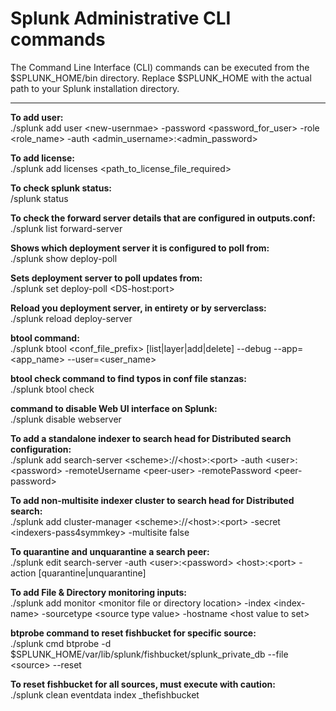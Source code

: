 # Splunk Administrative CLI commands

The Command Line Interface (CLI) commands can be executed from the $SPLUNK_HOME/bin directory.
Replace $SPLUNK_HOME with the actual path to your Splunk installation directory.

----------------------------------------------------------------------------------------------
__To add user:__  
./splunk add user &lt;new-usernmae&gt; -password &lt;password_for_user&gt; -role &lt;role_name&gt; -auth &lt;admin_username&gt;:&lt;admin_password&gt;

__To add license:__  
./splunk add licenses &lt;path_to_license_file_required&gt; 

__To check splunk status:__  
/splunk status

__To check the forward server details that are configured in outputs.conf:__  
./splunk list forward-server

__Shows which deployment server it is configured to poll from:__  
./splunk show deploy-poll

__Sets deployment server to poll updates from:__  
./splunk set deploy-poll &lt;DS-host:port&gt; 

__Reload you deployment server, in entirety or by serverclass:__  
./splunk reload deploy-server

__btool command:__  
./splunk btool &lt;conf_file_prefix&gt; [list|layer|add|delete] --debug --app=&lt;app_name&gt; --user=&lt;user_name&gt;

__btool check command to find typos in conf file stanzas:__  
./splunk btool check

__command to disable Web UI interface on Splunk:__  
./splunk disable webserver

__To add a standalone indexer to search head for Distributed search configuration:__  
./splunk add search-server &lt;scheme&gt;://&lt;host&gt;:&lt;port&gt; -auth &lt;user&gt;:&lt;password&gt; -remoteUsername &lt;peer-user&gt; -remotePassword &lt;peer-password&gt;

__To add non-multisite indexer cluster to search head for Distributed search:__  
./splunk add cluster-manager &lt;scheme&gt;://&lt;host&gt;:&lt;port&gt; -secret &lt;indexers-pass4symmkey&gt; -multisite false

__To quarantine and unquarantine a search peer:__  
./splunk edit search-server -auth &lt;user&gt;:&lt;password&gt; &lt;host&gt;:&lt;port&gt; -action [quarantine|unquarantine]

__To add File & Directory monitoring inputs:__  
./splunk add monitor &lt;monitor file or  directory location&gt; -index &lt;index-name&gt; -sourcetype &lt;source type value&gt; -hostname &lt;host value to set&gt;

__btprobe command to reset fishbucket for specific source:__  
./splunk cmd btprobe -d $SPLUNK_HOME/var/lib/splunk/fishbucket/splunk_private_db --file &lt;source&gt; --reset

__To reset fishbucket for all sources, must execute with caution:__  
./splunk clean eventdata index _thefishbucket
